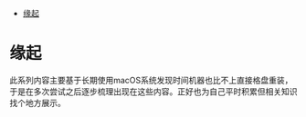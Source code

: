 <!--ts-->
* [缘起](#缘起)

<!-- Created by https://github.com/ekalinin/github-markdown-toc -->
<!-- Added by: runner, at: Sat Jul 30 03:24:53 UTC 2022 -->

<!--te-->
# 缘起

此系列内容主要基于长期使用macOS系统发现时间机器也比不上直接格盘重装，于是在多次尝试之后逐步梳理出现在这些内容。正好也为自己平时积累但相关知识找个地方展示。